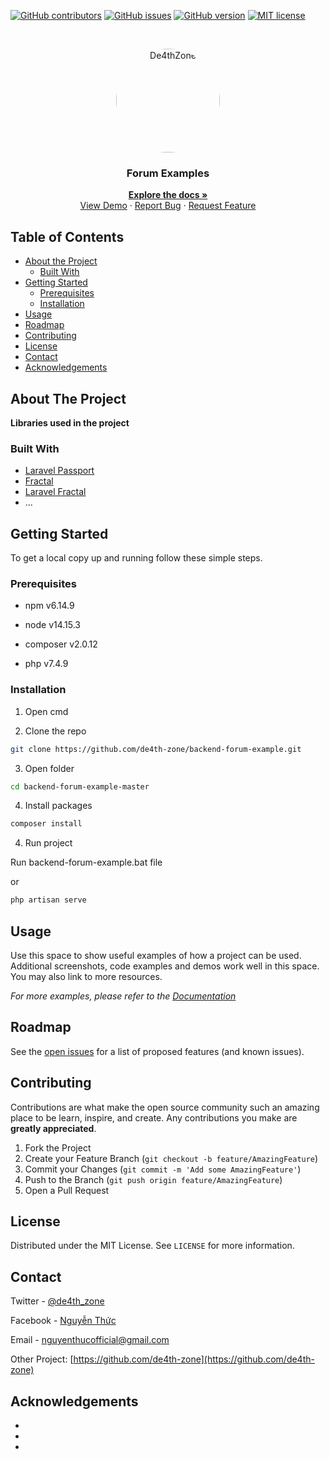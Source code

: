 <!-- PROJECT SHIELDS -->
<!--
*** I'm using markdown "reference style" links for readability.
*** Reference links are enclosed in brackets [ ] instead of parentheses ( ).
*** See the bottom of this document for the declaration of the reference variables
*** for contributors-url, forks-url, etc. This is an optional, concise syntax you may use.
*** https://www.markdownguide.org/basic-syntax/#reference-style-links
-->

[![GitHub contributors](https://img.shields.io/github/contributors/Naereen/StrapDown.js.svg)](https://github.com/de4th-zone/backend-forum-example/graphs/contributors/)
[![GitHub issues](https://img.shields.io/github/issues/Naereen/StrapDown.js.svg)](https://github.com/de4th-zone/backend-forum-example/issues/)
[![GitHub version](https://badge.fury.io/gh/Naereen%2FStrapDown.js.svg)](https://github.com/de4th-zone/backend-forum-example)
[![MIT license](https://img.shields.io/badge/License-MIT-blue.svg)](https://lbesson.mit-license.org/)

<!-- PROJECT LOGO -->
<br />
<p align="center">
  <a href="https://github.com/de4th-zone/backend-forum-example">
    <img style="border-radius: 50%;" src="https://i.imgur.com/6jxXR32.jpg" alt="De4thZone" width="166" height="166">
  </a>
  <h3 align="center">Forum Examples</h3>
  <p align="center">
    <a href="https://github.com/de4th-zone/backend-forum-example"><strong>Explore the docs »</strong></a>
    <br />
    <a href="https://de4thzone.com" target="_blank" rel="noopener noreferrer">View Demo</a>
    ·
    <a href="https://github.com/de4th-zone/backend-forum-example/issues">Report Bug</a>
    ·
    <a href="https://github.com/de4th-zone/backend-forum-example/issues">Request Feature</a>
  </p>
</p>

<!-- TABLE OF CONTENTS -->

## Table of Contents

-   [About the Project](#about-the-project)
    -   [Built With](#built-with)
-   [Getting Started](#getting-started)
    -   [Prerequisites](#prerequisites)
    -   [Installation](#installation)
-   [Usage](#usage)
-   [Roadmap](#roadmap)
-   [Contributing](#contributing)
-   [License](#license)
-   [Contact](#contact)
-   [Acknowledgements](#acknowledgements)

<!-- ABOUT THE PROJECT -->

## About The Project

<!--[![Product Name Screen Shot][product-screenshot]](https://github.com/de4th-zone/backend-forum-example)-->

**Libraries used in the project**

### Built With

-   [Laravel Passport](https://github.com/laravel/passport)
-   [Fractal](https://github.com/thephpleague/fractal)
-   [Laravel Fractal](https://github.com/spatie/laravel-fractal)
-   ...

<!-- GETTING STARTED -->

## Getting Started

To get a local copy up and running follow these simple steps.

### Prerequisites

-   npm v6.14.9

-   node v14.15.3

-   composer v2.0.12

-   php v7.4.9

### Installation

1. Open cmd

2. Clone the repo

```sh
git clone https://github.com/de4th-zone/backend-forum-example.git
```

3. Open folder

```sh
cd backend-forum-example-master
```

4. Install packages

```sh
composer install
```

4. Run project

Run backend-forum-example.bat file

or

```sh
php artisan serve
```

<!-- USAGE EXAMPLES -->

## Usage

Use this space to show useful examples of how a project can be used. Additional screenshots, code examples and demos work well in this space. You may also link to more resources.

_For more examples, please refer to the [Documentation](https://github.com/de4th-zone/backend-forum-example)_

<!-- ROADMAP -->

## Roadmap

See the [open issues](https://github.com/de4th-zone/backend-forum-example/issues) for a list of proposed features (and known issues).

<!-- CONTRIBUTING -->

## Contributing

Contributions are what make the open source community such an amazing place to be learn, inspire, and create. Any contributions you make are **greatly appreciated**.

1. Fork the Project
2. Create your Feature Branch (`git checkout -b feature/AmazingFeature`)
3. Commit your Changes (`git commit -m 'Add some AmazingFeature'`)
4. Push to the Branch (`git push origin feature/AmazingFeature`)
5. Open a Pull Request

<!-- LICENSE -->

## License

Distributed under the MIT License. See `LICENSE` for more information.

<!-- CONTACT -->

## Contact

Twitter - [@de4th_zone](https://twitter.com/de4th_zone)

Facebook - [Nguyễn Thức](https://www.facebook.com/d4z.d4z.d4z.d4z)

Email - nguyenthucofficial@gmail.com

Other Project: [https://github.com/de4th-zone](https://github.com/de4th-zone)

<!-- ACKNOWLEDGEMENTS -->

## Acknowledgements

-   []()
-   []()
-   []()

<!-- MARKDOWN LINKS & IMAGES -->
<!-- https://www.markdownguide.org/basic-syntax/#reference-style-links -->

[contributors-shield]: https://img.shields.io/github/contributors/github_username/repo.svg?style=flat-square
[contributors-url]: https://github.com/github_username/repo/graphs/contributors
[forks-shield]: https://img.shields.io/github/forks/github_username/repo.svg?style=flat-square
[forks-url]: https://github.com/github_username/repo/network/members
[stars-shield]: https://img.shields.io/github/stars/github_username/repo.svg?style=flat-square
[stars-url]: https://github.com/github_username/repo/stargazers
[issues-shield]: https://img.shields.io/github/issues/github_username/repo.svg?style=flat-square
[issues-url]: https://github.com/github_username/repo/issues
[license-shield]: https://img.shields.io/github/license/github_username/repo.svg?style=flat-square
[license-url]: https://github.com/github_username/repo/blob/master/LICENSE.txt
[linkedin-shield]: https://img.shields.io/badge/-LinkedIn-black.svg?style=flat-square&logo=linkedin&colorB=555
[linkedin-url]: https://linkedin.com/in/github_username
[product-screenshot]: images/screenshot.png
